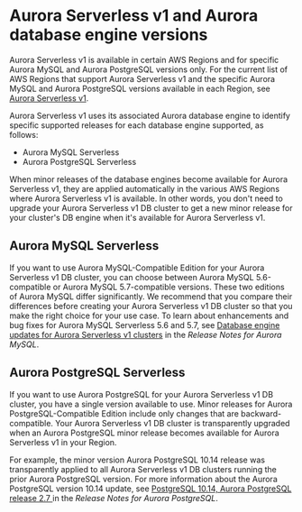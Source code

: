 # Aurora Serverless v1 and Aurora database engine versions<a name="aurora-serverless.relnotes"></a>

Aurora Serverless v1 is available in certain AWS Regions and for specific Aurora MySQL and Aurora PostgreSQL versions only\. For the current list of AWS Regions that support Aurora Serverless v1 and the specific Aurora MySQL and Aurora PostgreSQL versions available in each Region, see [Aurora Serverless v1](Concepts.AuroraFeaturesRegionsDBEngines.grids.md#Concepts.Aurora_Fea_Regions_DB-eng.Feature.Serverless)\.

Aurora Serverless v1 uses its associated Aurora database engine to identify specific supported releases for each database engine supported, as follows:
+ Aurora MySQL Serverless
+ Aurora PostgreSQL Serverless

When minor releases of the database engines become available for Aurora Serverless v1, they are applied automatically in the various AWS Regions where Aurora Serverless v1 is available\. In other words, you don't need to upgrade your Aurora Serverless v1 DB cluster to get a new minor release for your cluster's DB engine when it's available for Aurora Serverless v1\.

## Aurora MySQL Serverless<a name="aurora-serverless.relnotes.aurmysql.serverless"></a>

If you want to use Aurora MySQL\-Compatible Edition for your Aurora Serverless v1 DB cluster, you can choose between Aurora MySQL 5\.6\-compatible or Aurora MySQL 5\.7\-compatible versions\. These two editions of Aurora MySQL differ significantly\. We recommend that you compare their differences before creating your Aurora Serverless v1 DB cluster so that you make the right choice for your use case\. To learn about enhancements and bug fixes for Aurora MySQL Serverless 5\.6 and 5\.7, see [ Database engine updates for Aurora Serverless v1 clusters](https://docs.aws.amazon.com/AmazonRDS/latest/AuroraMySQLReleaseNotes/AuroraMySQL.Updates.ServerlessUpdates.html) in the *Release Notes for Aurora MySQL*\.

## Aurora PostgreSQL Serverless<a name="aurora-serverless.relnotes.aurpostgres.serverless"></a>

If you want to use Aurora PostgreSQL for your Aurora Serverless v1 DB cluster, you have a single version available to use\. Minor releases for Aurora PostgreSQL\-Compatible Edition include only changes that are backward\-compatible\. Your Aurora Serverless v1 DB cluster is transparently upgraded when an Aurora PostgreSQL minor release becomes available for Aurora Serverless v1 in your Region\.

For example, the minor version Aurora PostgreSQL 10\.14 release was transparently applied to all Aurora Serverless v1 DB clusters running the prior Aurora PostgreSQL version\. For more information about the Aurora PostgreSQL version 10\.14 update, see [ PostgreSQL 10\.14, Aurora PostgreSQL release 2\.7 ](https://docs.aws.amazon.com/AmazonRDS/latest/AuroraPostgreSQLReleaseNotes/AuroraPostgreSQL.Updates.html#AuroraPostgreSQL.Updates.20180305.27) in the *Release Notes for Aurora PostgreSQL*\. 